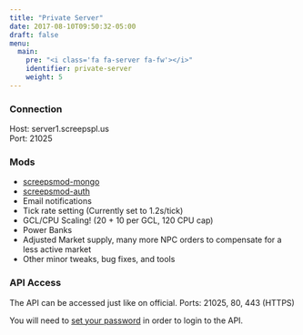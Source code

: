 ```yaml
---
title: "Private Server"
date: 2017-08-10T09:50:32-05:00
draft: false
menu:
  main:
    pre: "<i class='fa fa-server fa-fw'></i>"
    identifier: private-server
    weight: 5
---
```


### Connection

Host: server1.screepspl.us  
Port: 21025

### Mods

* [screepsmod-mongo](https://github.com/screepsmod-mongo)
* [screepsmod-auth](https://github.com/screepsmod-auth)
* Email notifications 
* Tick rate setting (Currently set to 1.2s/tick)
* GCL/CPU Scaling! (20 + 10 per GCL, 120 CPU cap)
* Power Banks
* Adjusted Market supply, many more NPC orders to compensate for a less active market
* Other minor tweaks, bug fixes, and tools

### API Access

The API can be accessed just like on official.
Ports: 21025, 80, 443 (HTTPS)

You will need to [set your password](https://server1.screepspl.us/authmod/password/) in order to login to the API.
